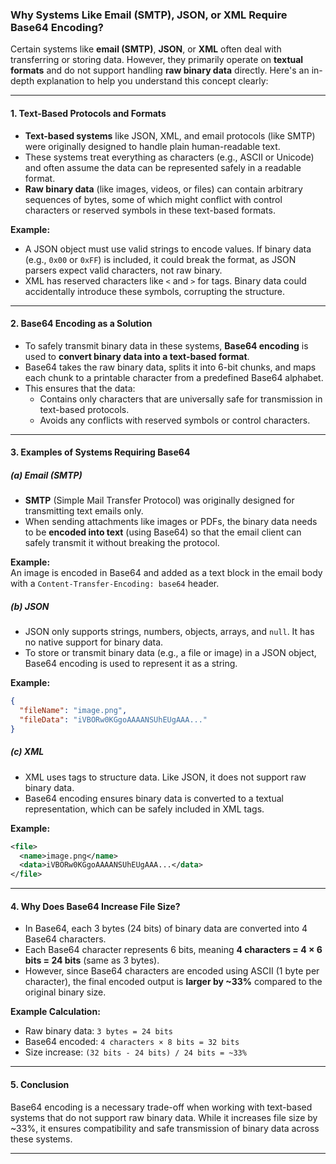 ### Why Systems Like Email (SMTP), JSON, or XML Require Base64 Encoding?

Certain systems like **email (SMTP)**, **JSON**, or **XML** often deal with transferring or storing data. However, they primarily operate on **textual formats** and do not support handling **raw binary data** directly. Here's an in-depth explanation to help you understand this concept clearly:

---

#### 1. **Text-Based Protocols and Formats**
   - **Text-based systems** like JSON, XML, and email protocols (like SMTP) were originally designed to handle plain human-readable text.
   - These systems treat everything as characters (e.g., ASCII or Unicode) and often assume the data can be represented safely in a readable format.
   - **Raw binary data** (like images, videos, or files) can contain arbitrary sequences of bytes, some of which might conflict with control characters or reserved symbols in these text-based formats. 

   **Example:**  
   - A JSON object must use valid strings to encode values. If binary data (e.g., `0x00` or `0xFF`) is included, it could break the format, as JSON parsers expect valid characters, not raw binary.
   - XML has reserved characters like `<` and `>` for tags. Binary data could accidentally introduce these symbols, corrupting the structure.

---

#### 2. **Base64 Encoding as a Solution**
   - To safely transmit binary data in these systems, **Base64 encoding** is used to **convert binary data into a text-based format**.
   - Base64 takes the raw binary data, splits it into 6-bit chunks, and maps each chunk to a printable character from a predefined Base64 alphabet.
   - This ensures that the data:
     - Contains only characters that are universally safe for transmission in text-based protocols.
     - Avoids any conflicts with reserved symbols or control characters.

---

#### 3. **Examples of Systems Requiring Base64**

##### (a) **Email (SMTP)**
   - **SMTP** (Simple Mail Transfer Protocol) was originally designed for transmitting text emails only.
   - When sending attachments like images or PDFs, the binary data needs to be **encoded into text** (using Base64) so that the email client can safely transmit it without breaking the protocol.

   **Example:**  
   An image is encoded in Base64 and added as a text block in the email body with a `Content-Transfer-Encoding: base64` header.

##### (b) **JSON**
   - JSON only supports strings, numbers, objects, arrays, and `null`. It has no native support for binary data.
   - To store or transmit binary data (e.g., a file or image) in a JSON object, Base64 encoding is used to represent it as a string.

   **Example:**  
   ```json
   {
     "fileName": "image.png",
     "fileData": "iVBORw0KGgoAAAANSUhEUgAAA..."
   }
   ```

##### (c) **XML**
   - XML uses tags to structure data. Like JSON, it does not support raw binary data.
   - Base64 encoding ensures binary data is converted to a textual representation, which can be safely included in XML tags.

   **Example:**  
   ```xml
   <file>
     <name>image.png</name>
     <data>iVBORw0KGgoAAAANSUhEUgAAA...</data>
   </file>
   ```

---

#### 4. **Why Does Base64 Increase File Size?**
   - In Base64, each 3 bytes (24 bits) of binary data are converted into 4 Base64 characters.
   - Each Base64 character represents 6 bits, meaning **4 characters = 4 × 6 bits = 24 bits** (same as 3 bytes).
   - However, since Base64 characters are encoded using ASCII (1 byte per character), the final encoded output is **larger by ~33%** compared to the original binary size.

   **Example Calculation:**
   - Raw binary data: `3 bytes = 24 bits`
   - Base64 encoded: `4 characters × 8 bits = 32 bits`
   - Size increase: `(32 bits - 24 bits) / 24 bits = ~33%`

---

#### 5. **Conclusion**
   Base64 encoding is a necessary trade-off when working with text-based systems that do not support raw binary data. While it increases file size by ~33%, it ensures compatibility and safe transmission of binary data across these systems.
   
   ---